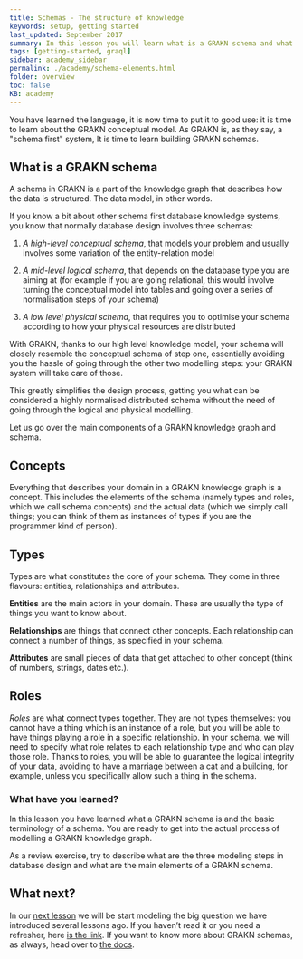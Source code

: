 ```yaml
---
title: Schemas - The structure of knowledge
keywords: setup, getting started
last_updated: September 2017
summary: In this lesson you will learn what is a GRAKN schema and what are its main elements
tags: [getting-started, graql]
sidebar: academy_sidebar
permalink: ./academy/schema-elements.html
folder: overview
toc: false
KB: academy
---
```


You have learned the language, it is now time to put it to good use: it is time to learn about the GRAKN conceptual model. As GRAKN is, as they say, a "schema first" system, It is time to learn building GRAKN schemas.

## What is a GRAKN schema
A schema in GRAKN is a part of the knowledge graph that describes how the data is structured. The data model, in other words.

If you know a bit about other schema first database knowledge systems, you know that normally database design involves three schemas:

  1. _A high-level conceptual schema_, that models your problem and usually involves some variation of the entity-relation model

  1. _A mid-level logical schema_, that depends on the database type you are aiming at (for example if you are going relational, this would involve turning the conceptual model into tables and going over a series of normalisation steps of your schema)

  1. _A low level physical schema_, that requires you to optimise your schema according to how your physical resources are distributed

With GRAKN, thanks to our high level knowledge model, your schema will closely resemble the conceptual schema of step one, essentially avoiding you the hassle of going through the other two modelling steps: your GRAKN system will take care of those.

This greatly simplifies the design process, getting you what can be considered a highly normalised distributed schema without the need of going through the logical and physical modelling.

Let us go over the main components of a GRAKN knowledge graph and schema.

## Concepts
Everything that describes your domain  in a GRAKN knowledge graph is a concept. This includes the elements of the schema (namely types and roles, which we call schema concepts) and the actual data (which we simply call things; you can think of them as instances of types if you are the programmer kind of person).


## Types
Types are what constitutes the core of your schema. They come in three flavours: entities, relationships and attributes.

__Entities__ are the main actors in your domain. These are usually the type of things you want to know about.

__Relationships__ are things that connect other concepts. Each relationship can connect a number of things, as specified in your schema.

__Attributes__ are small pieces of data that get attached to other concept (think of numbers, strings, dates etc.).


## Roles
_Roles_ are what connect types together. They are not types themselves: you cannot have a thing which is an instance of a role, but you will be able to have things playing a role in a specific relationship. In your schema, we will need to specify what role relates to each relationship type and who can play those role. Thanks to roles, you will be able to guarantee the logical integrity of your data, avoiding to have a marriage between a cat and a building, for example, unless you specifically allow such a thing in the schema.

### What have you learned?
In this lesson you have learned what a GRAKN schema is and the basic terminology of a schema. You are ready to get into the actual process of modelling a GRAKN knowledge graph.

As a review exercise, try to describe what are the three modeling steps in database design and what are the main elements of a GRAKN schema.


## What next?
In our [next lesson](./conceptual-modeling-intro.html)  we will be start modeling the big question we have introduced several lessons ago. If you haven’t read it or you need a refresher, here [is the link](./graql-intro.html). If you want to know more about GRAKN schemas, as always, head over to [the docs](../index.html).
